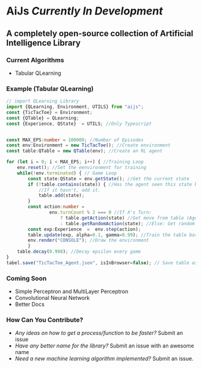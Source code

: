# AiJs _Currently In Development_

## A completely open-source collection of Artificial Intelligence Library

### Current Algorithms

-   Tabular QLearning

### Example (Tabular QLearning)

```TypeScript
// import QLearning Library
import {QLearning, Environment, UTILS} from "aijs";
const {TicTacToe} = Environment;
const {QTable} = QLearning;
const {Experience, QState}  = UTILS; //Only Typescript


const MAX_EPS:number = 100000; //Number of Episodes
const env:Environment = new TicTacToe(); //Create environment
const table:QTable = new QTable(env); //Create an RL agent

for (let i = 0; i < MAX_EPS; i++) { //Training Loop
    env.reset(); //Set the eenvironment for training
    while(!env.terminated) { // Game Loop
        const state:QState = env.getState(); //Get the current state
        if (!table.contains(state)) { //Has the agent seen this state before?
            //If it hasn't, add it.
            table.add(state);
        }
        const action:number =
                env.turnCount % 2 === 0 //If X's Turn:
                    ? table.getAction(state) //Get move from table (Agent move)
                    : table.getRandomAction(state); //Else: Get random legal move (Opponent)
        const exp:Experience  =  env.step(action);
        table.update(exp, alpha=0.1, gamma=0.99); //Train the table based on experience
        env.render("CONSOLE"); //Draw the environment
        }
    table.decay(0.998); //Decay epsilon every game
}
tabel.save("TicTacToe_Agent.json", isInBrowser=false); // Save table as json for later
```

### Coming Soon

-   Simple Perceptron and MultiLayer Perceptron
-   Convolutional Neural Network
-   Better Docs

### How Can You Contribute?

-   _Any ideas on how to get a process/function to be faster?_ Submit an issue
-   _Have any better name for the library?_ Submit an issue with an awesome name
-   _Need a new machine learning algorithm implemented?_ Submit an issue.
